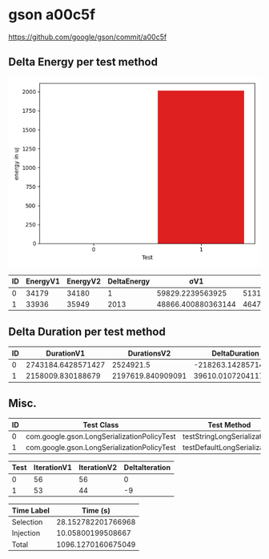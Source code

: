 # gson a00c5f


https://github.com/google/gson/commit/a00c5f



## Delta Energy per test method

![](./gson_delta_energy_0_v.png)


| ID | EnergyV1 | EnergyV2 | DeltaEnergy | σV1 | σV2 |
| --- | --- | --- | --- | --- | --- |
| 0 | 34179 | 34180 | 1 | 59829.2239563925 | 51310.64954616313 |
| 1 | 33936 | 35949 | 2013 | 48866.400880363144 | 46472.35370214481 |

## Delta Duration per test method


| ID | DurationV1 | DurationsV2 | DeltaDuration |
| --- | --- | --- | --- |
| 0 | 2743184.6428571427 | 2524921.5 | -218263.14285714272 |
| 1 | 2158009.830188679 | 2197619.840909091 | 39610.01072041178 |

## Misc.

| ID | Test Class | Test Method |
| --- | --- | --- |
| 0 | com.google.gson.LongSerializationPolicyTest | testStringLongSerialization |
| 1 | com.google.gson.LongSerializationPolicyTest | testDefaultLongSerialization |




| Test | IterationV1 | IterationV2 | DeltaIteration |
| --- | --- | --- | --- |
| 0 | 56 | 56 | 0 |
| 1 | 53 | 44 | -9 |



| Time Label | Time (s) |
| --- | --- |
| Selection | 28.152782201766968 |
| Injection | 10.05800199508667 |
| Total | 1096.1270160675049 |



